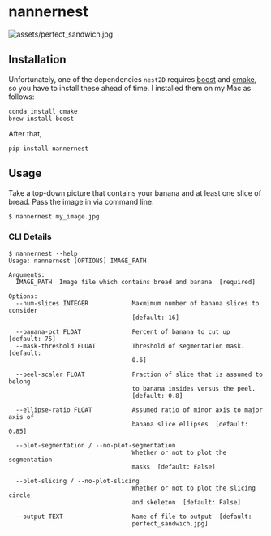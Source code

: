 # nannernest


![assets/perfect_sandwich.jpg](assets/perfect_sandwich.jpg)


## Installation

Unfortunately, one of the dependencies `nest2D` requires [boost](https://www.boost.org/) and [cmake](https://cmake.org/), so you have to install these ahead of time. I installed them on my Mac as follows:

```commandline
conda install cmake
brew install boost
```

After that, 

```commandline
pip install nannernest
```


## Usage

Take a top-down picture that contains your banana and at least one slice of bread. Pass the image in via command line:

```commandline
$ nannernest my_image.jpg
```

### CLI Details

```commandline
$ nannernest --help
Usage: nannernest [OPTIONS] IMAGE_PATH

Arguments:
  IMAGE_PATH  Image file which contains bread and banana  [required]

Options:
  --num-slices INTEGER            Maxmimum number of banana slices to consider
                                  [default: 16]

  --banana-pct FLOAT              Percent of banana to cut up  [default: 75]
  --mask-threshold FLOAT          Threshold of segmentation mask.  [default:
                                  0.6]

  --peel-scaler FLOAT             Fraction of slice that is assumed to belong
                                  to banana insides versus the peel.
                                  [default: 0.8]

  --ellipse-ratio FLOAT           Assumed ratio of minor axis to major axis of
                                  banana slice ellipses  [default: 0.85]

  --plot-segmentation / --no-plot-segmentation
                                  Whether or not to plot the segmentation
                                  masks  [default: False]

  --plot-slicing / --no-plot-slicing
                                  Whether or not to plot the slicing circle
                                  and skeleton  [default: False]

  --output TEXT                   Name of file to output  [default:
                                  perfect_sandwich.jpg]
```
